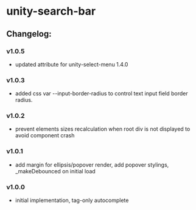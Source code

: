 # unity-search-bar

## Changelog:

### v1.0.5
- updated attribute for unity-select-menu 1.4.0

### v1.0.3
- added css var --input-border-radius to control text input field border radius.

### v1.0.2
- prevent elements sizes recalculation when root div is not displayed to avoid component crash

### v1.0.1
- add margin for ellipsis/popover render, add popover stylings, _makeDebounced on initial load

### v1.0.0
- initial implementation, tag-only autocomplete
